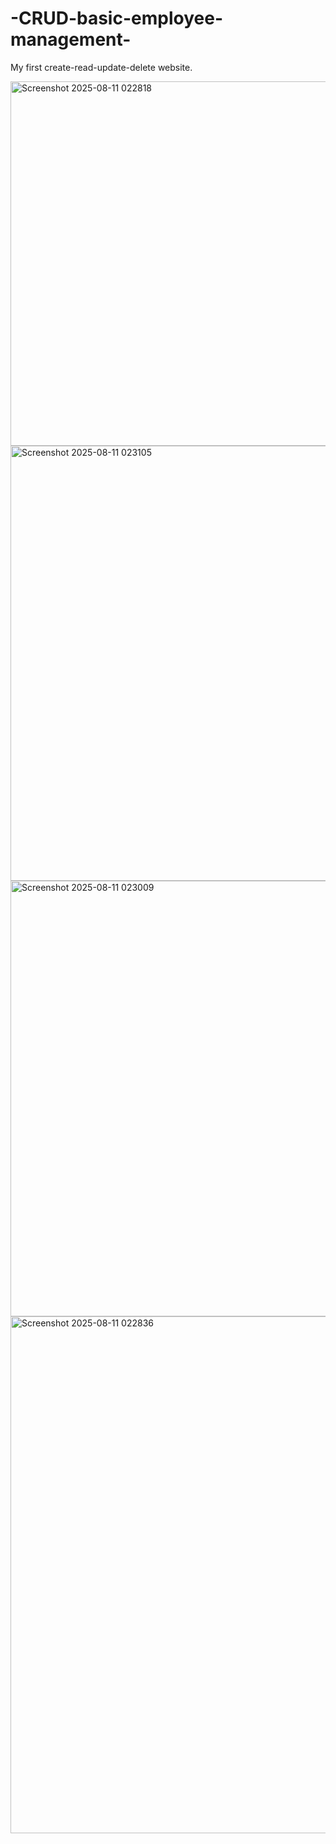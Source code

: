 # -CRUD-basic-employee-management-
My first create-read-update-delete website.

<img width="1140" height="583" alt="Screenshot 2025-08-11 022818" src="https://github.com/user-attachments/assets/5191d679-852f-4a8b-a740-bf5b15775c30" />
<img width="1090" height="696" alt="Screenshot 2025-08-11 023105" src="https://github.com/user-attachments/assets/473464d7-e6d5-4c98-bcde-84a406a32ce4" />
<img width="1100" height="697" alt="Screenshot 2025-08-11 023009" src="https://github.com/user-attachments/assets/6b95b126-fe77-4f12-8fe8-538f05dd9074" />
<img width="821" height="827" alt="Screenshot 2025-08-11 022836" src="https://github.com/user-attachments/assets/c1d3dcdf-9e64-4d22-afe0-ef94a876bde2" />

